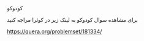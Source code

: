 کودوکو 

برای مشاهده سوال کودوکو به لینک زیر در کوئرا مراجه کنید

https://quera.org/problemset/181334/
